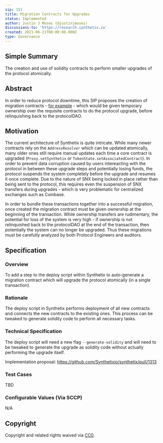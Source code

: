 ```yaml
---
sip: 151
title: Migration Contracts for Upgrades
status: Implemented
author: Justin J Moses (@justinjmoses)
discussions-to: 'https://research.synthetix.io'
created: 2021-06-21T00:00:00.000Z
type: Governance
---
```


<!--You can leave these HTML comments in your merged SIP and delete the visible duplicate text guides, they will not appear and may be helpful to refer to if you edit it again. This is the suggested template for new SIPs. Note that an SIP number will be assigned by an editor. When opening a pull request to submit your SIP, please use an abbreviated title in the filename, `sip-draft_title_abbrev.md`. The title should be 44 characters or less.-->

## Simple Summary

The creation and use of solidity contracts to perform smaller upgrades of the protocol atomically.

## Abstract

<!--A short (~200 word) description of the proposed change, the abstract should clearly describe the proposed change. This is what *will* be done if the SIP is implemented, not *why* it should be done or *how* it will be done. If the SIP proposes deploying a new contract, write, "we propose to deploy a new contract that will do x".-->

In order to reduce protocol downtime, this SIP proposes the creation of migration contracts - [for example](https://gist.github.com/justinjmoses/a960c9d2873697a592b781020c2359f6) - which would be given temporary ownership over the requisite contracts to do the protocol upgrade, before relinquishing back to the protocolDAO.

## Motivation

<!--This is the problem statement. This is the *why* of the SIP. It should clearly explain *why* the current state of the protocol is inadequate.  It is critical that you explain *why* the change is needed, if the SIP proposes changing how something is calculated, you must address *why* the current calculation is innaccurate or wrong. This is not the place to describe how the SIP will address the issue!-->

The current architecture of Synthetix is quite intricate. While many newer contracts rely on the `AddressResolver` which can be updated atomically, many older ones still require manual updates each time a core contract is upgraded (`Proxy.setSynthetix` or `TokenState.setAssociatedContract`). In order to prevent data corruption caused by users intereacting with the protocol in between these upgrade steps and potentially losing funds, the protocol suspends the system completely before the upgrade and resumes it once complete. Due to the nature of SNX being locked in place rather than being sent to the protocol, this requires even the suspension of SNX transfers during upgrades - which is very problematic for centralized exchanges such as Coinbase.

In order to bundle these transactions together into a successful migration, once created the migration contract must be given ownership at the beginning of the transaction. While ownership transfers are rudimentary, the potential for loss of the system is very high - if ownership is not relinquished back to the protocolDAO at the end of the transaction, then potentially the system can no longer be upgraded. Thus these migrations must be carefully analyzed by both Protocol Engineers and auditors.

## Specification

<!--The specification should describe the syntax and semantics of any new feature, there are five sections
1. Overview
2. Rationale
3. Technical Specification
4. Test Cases
5. Configurable Values
-->

### Overview

To add a step to the deploy script within Synthetix to auto-generate a migration contract which will upgrade the protocol atomically (in a single transaction).

### Rationale

The deploy script in Synthetix performs deployment of all new contracts and connects the new contracts to the existing ones. This process can be tweaked to generate solidity code to perform all necessary tasks.

### Technical Specification

The deploy script will need a new flag `--generate-solidity` and will need to be tweaked to generate the upgrade as solidity code without actually performing the upgrade itself.

Implementation proposal: https://github.com/Synthetixio/synthetix/pull/1313

### Test Cases

TBD

### Configurable Values (Via SCCP)

N/A

## Copyright

Copyright and related rights waived via [CC0](https://creativecommons.org/publicdomain/zero/1.0/).
